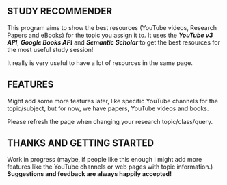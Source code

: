 ## STUDY RECOMMENDER
This program aims to show the best resources (YouTube videos, Research Papers and eBooks) for the topic you assign it to. 
It uses the _**YouTube v3 API**_, _**Google Books API**_ and _**Semantic Scholar**_ to get the best resources for the most useful study session!

It really is very useful to have a lot of resources in the same page. 

## FEATURES
Might add some more features later, like specific YouTube channels for the topic/subject, but for now, we have papers, YouTube videos and books.

Please refresh the page when changing your research topic/class/query.
## THANKS AND GETTING STARTED
Work in progress (maybe, if people like this enough I might add more features like the YouTube channels or web pages with
topic information.) **Suggestions and feedback are always happily accepted!**

